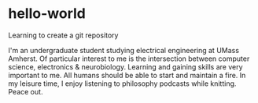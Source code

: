 # hello-world
Learning to create a git repository

I'm an undergraduate student studying electrical engineering at UMass Amherst. Of particular interest to me is the intersection between computer science, electronics & neurobiology. Learning and gaining skills are very important to me. All humans should be able to start and maintain a fire. In my leisure time, I enjoy listening to philosophy podcasts while knitting. Peace out.
